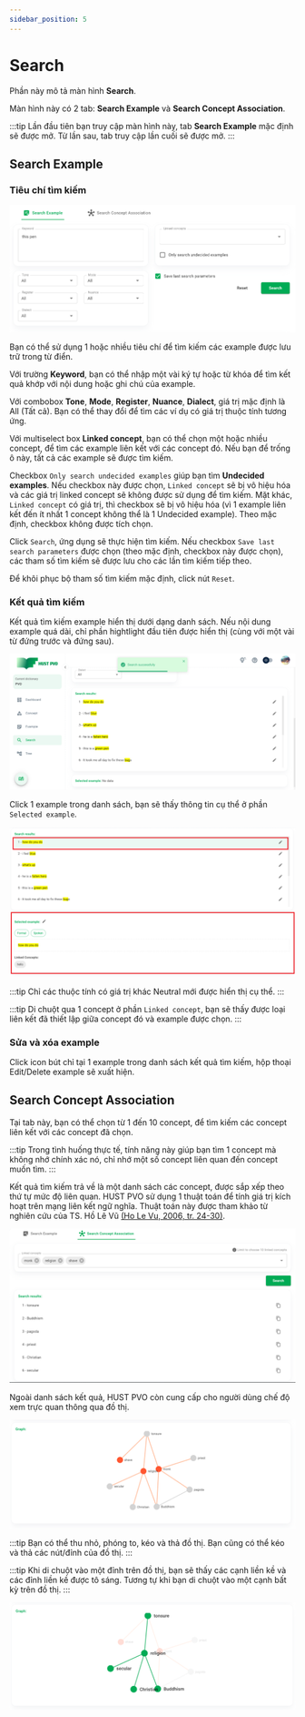 ```yaml
---
sidebar_position: 5
---
```


# Search

Phần này mô tả màn hình **Search**.

Màn hình này có 2 tab: **Search Example** và **Search Concept Association**. 

:::tip
Lần đầu tiên bạn truy cập màn hình này, tab **Search Example** mặc định sẽ được mở. Từ lần sau, tab truy cập lần cuối sẽ được mở.
:::

## Search Example

### Tiêu chí tìm kiếm

![Search example param](./img/searchExampleParam.png)

Bạn có thể sử dụng 1 hoặc nhiều tiêu chí để tìm kiếm các example được lưu trữ trong từ điển.

Với trường **Keyword**, bạn có thể nhập một vài ký tự hoặc từ khóa để tìm kết quả khớp với nội dung hoặc ghi chú của example.

Với combobox **Tone**, **Mode**, **Register**, **Nuance**, **Dialect**, giá trị mặc định là All (Tất cả). Bạn có thể thay đổi để tìm các ví dụ có giá trị thuộc tính tương ứng.

Với multiselect box **Linked concept**, bạn có thể chọn một hoặc nhiều concept, để tìm các example liên kết với các concept đó. Nếu bạn để trống ô này, tất cả các example sẽ được tìm kiếm.

Checkbox ```Only search undecided examples``` giúp bạn tìm **Undecided examples**. Nếu checkbox này được chọn, ```Linked concept``` sẽ bị vô hiệu hóa và các giá trị linked concept sẽ không được sử dụng để tìm kiếm. Mặt khác, ```Linked concept``` có giá trị, thì checkbox sẽ bị vô hiệu hóa (vì 1 example liên kết đến ít nhất 1 concept không thể là 1 Undecided example). Theo mặc định, checkbox không được tích chọn.

Click ```Search```, ứng dụng sẽ thực hiện tìm kiếm. Nếu checkbox ```Save last search parameters``` được chọn (theo mặc định, checkbox này được chọn), các tham số tìm kiếm sẽ được lưu cho các lần tìm kiếm tiếp theo.

Để khôi phục bộ tham số tìm kiếm mặc định, click nút ```Reset```.

### Kết quả tìm kiếm

Kết quả tìm kiếm example hiển thị dưới dạng danh sách. Nếu nội dung example quá dài, chỉ phần hightlight đầu tiên được hiển thị (cùng với một vài từ đứng trước và đứng sau).

![Search example results](./img/searchExampleResult.png)

Click 1 example trong danh sách, bạn sẽ thấy thông tin cụ thể ở phần ```Selected example```.

![Selected example](./img/selectedExample.png)

:::tip
Chỉ các thuộc tính có giá trị khác Neutral mới được hiển thị cụ thể.
:::

:::tip
Di chuột qua 1 concept ở phần ```Linked concept```, bạn sẽ thấy được loại liên kết đã thiết lập giữa concept đó và example được chọn.
:::

### Sửa và xóa example

Click icon bút chỉ tại 1 example trong danh sách kết quả tìm kiếm, hộp thoại Edit/Delete example sẽ xuất hiện.

## Search Concept Association

Tại tab này, bạn có thể chọn từ 1 đến 10 concept, để tìm kiếm các concept liên kết với các concept đã chọn.

:::tip
Trong tình huống thực tế, tính năng này giúp bạn tìm 1 concept mà không nhớ chính xác nó, chỉ nhớ một số concept liên quan đến concept muốn tìm.
:::

Kết quả tìm kiếm trả về là một danh sách các concept, được sắp xếp theo thứ tự mức độ liên quan. HUST PVO sử dụng 1 thuật toán để tính giá trị kích hoạt trên mạng liên kết ngữ nghĩa. Thuật toán này được tham khảo từ nghiên cứu của TS. Hồ Lê Vũ [(Ho Le Vu, 2006, tr. 24-30)](https://ttu-ir.tdl.org/handle/2346/10813).

![Search concept association](./img/searchConceptAssociation.png)

Ngoài danh sách kết quả, HUST PVO còn cung cấp cho người dùng chế độ xem trực quan thông qua đồ thị.

![Concept association graph](./img/graph.png)

:::tip
Bạn có thể thu nhỏ, phóng to, kéo và thả đồ thị. Bạn cũng có thể kéo và thả các nút/đỉnh của đồ thị.
:::

:::tip
Khi di chuột vào một đỉnh trên đồ thị, bạn sẽ thấy các cạnh liền kề và các đỉnh liền kề được tô sáng. Tương tự khi bạn di chuột vào một cạnh bất kỳ trên đồ thị.
:::

![Hover graph](./img/hoverGraphNodeEdge.png)

